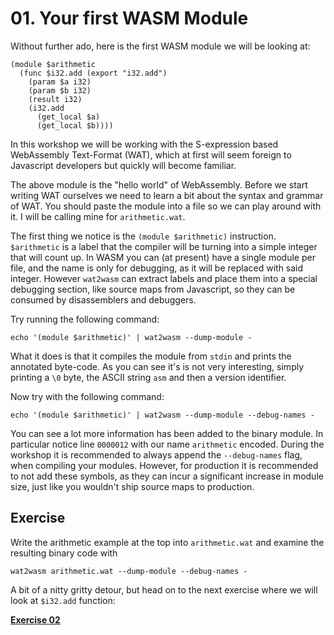 # 01. Your first WASM Module

Without further ado, here is the first WASM module we will be looking at:

```webassembly
(module $arithmetic
  (func $i32.add (export "i32.add")
    (param $a i32)
    (param $b i32)
    (result i32)
    (i32.add
      (get_local $a)
      (get_local $b))))
```

In this workshop we will be working with the S-expression based WebAssembly
Text-Format (WAT), which at first will seem foreign to Javascript developers
but quickly will become familiar.

The above module is the "hello world" of WebAssembly. Before we start writing
WAT ourselves we need to learn a bit about the syntax and grammar of WAT. You
should paste the module into a file so we can play around with it. I will be
calling mine for `arithmetic.wat`.

The first thing we notice is the `(module $arithmetic)` instruction.
`$arithmetic` is a label that the compiler will be turning into a simple
integer that will count up. In WASM you can (at present) have a single module
per file, and the name is only for debugging, as it will be replaced with said
integer. However `wat2wasm` can extract labels and place them into a special
debugging section, like source maps from Javascript, so they can be consumed
by disassemblers and debuggers.

Try running the following command:

```
echo '(module $arithmetic)' | wat2wasm --dump-module -
```

What it does is that it compiles the module from `stdin` and prints the
annotated byte-code. As you can see it's is not very interesting, simply
printing a `\0` byte, the ASCII string `asm` and then a version identifier.

Now try with the following command:

```
echo '(module $arithmetic)' | wat2wasm --dump-module --debug-names -
```

You can see a lot more information has been added to the binary module.
In particular notice line `0000012` with our name `arithmetic` encoded.
During the workshop it is recommended to always append the `--debug-names`
flag, when compiling your modules. However, for production it is recommended
to not add these symbols, as they can incur a significant increase in module
size, just like you wouldn't ship source maps to production.

## Exercise

Write the arithmetic example at the top into `arithmetic.wat` and examine the
resulting binary code with 

```
wat2wasm arithmetic.wat --dump-module --debug-names -
```

A bit of a nitty gritty detour, but head on to the next exercise where we will
look at `$i32.add` function:

[**Exercise 02**](../02)
